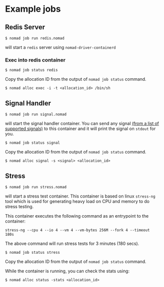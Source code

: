 Example jobs
======

## Redis Server

```
$ nomad job run redis.nomad
```
will start a `redis` server using `nomad-driver-containerd`

### Exec into redis container

```
$ nomad job status redis
```
Copy the allocation ID from the output of `nomad job status` command.

```
$ nomad alloc exec -i -t <allocation_id> /bin/sh
```

## Signal Handler

```
$ nomad job run signal.nomad
```
will start the signal handler container. You can send any signal
[(from a list of supported signals)](https://github.com/hashicorp/consul-template/blob/master/signals/signals_unix.go)
to this container and it will print the signal on `stdout` for you.

```
$ nomad job status signal
```
Copy the allocation ID from the output of `nomad job status` command.

```
$ nomad alloc signal -s <signal> <allocation_id>
```

## Stress

```
$ nomad job run stress.nomad
```
will start a stress test container. This container is based on linux `stress-ng` tool which is used for generating
heavy load on CPU and memory to do stress testing.

This container executes the following command as an entrypoint to the container:
```
stress-ng --cpu 4 --io 4 --vm 4 --vm-bytes 256M --fork 4 --timeout 180s
```
The above command will run stress tests for 3 minutes (180 secs).

```
$ nomad job status stress
```
Copy the allocation ID from the output of `nomad job status` command.

While the container is running, you can check the stats using:
```
$ nomad alloc status -stats <allocation_id>
```
